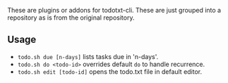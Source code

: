 These are plugins or addons for todotxt-cli.  These are just grouped into a repository as is from the original repository. 

## Usage
- `todo.sh due [n-days]` lists tasks due in 'n-days'.
- `todo.sh do <todo-id>` overrides default `do` to handle recurrence.
- `todo.sh edit [todo-id]` opens the todo.txt file in default editor.
